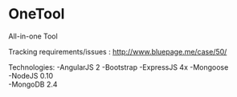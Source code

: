 OneTool
=====
All-in-one Tool

Tracking requirements/issues : http://www.bluepage.me/case/50/

Technologies:
  -AngularJS 2
  -Bootstrap
  -ExpressJS 4x
  -Mongoose  
  -NodeJS 0.10  
  -MongoDB 2.4


